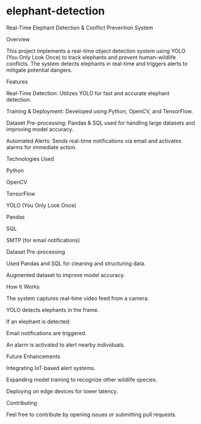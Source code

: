 # elephant-detection
Real-Time Elephant Detection & Conflict Prevention System

Overview

This project implements a real-time object detection system using YOLO (You Only Look Once) to track elephants and prevent human-wildlife conflicts. The system detects elephants in real-time and triggers alerts to mitigate potential dangers.

Features

Real-Time Detection: Utilizes YOLO for fast and accurate elephant detection.

Training & Deployment: Developed using Python, OpenCV, and TensorFlow.

Dataset Pre-processing: Pandas & SQL used for handling large datasets and improving model accuracy.

Automated Alerts: Sends real-time notifications via email and activates alarms for immediate action.

Technologies Used

Python

OpenCV

TensorFlow

YOLO (You Only Look Once)

Pandas

SQL

SMTP (for email notifications)


Dataset Pre-processing

Used Pandas and SQL for cleaning and structuring data.

Augmented dataset to improve model accuracy.

How It Works

The system captures real-time video feed from a camera.

YOLO detects elephants in the frame.

If an elephant is detected:

Email notifications are triggered.

An alarm is activated to alert nearby individuals.

Future Enhancements

Integrating IoT-based alert systems.

Expanding model training to recognize other wildlife species.

Deploying on edge devices for lower latency.

Contributing

Feel free to contribute by opening issues or submitting pull requests.
